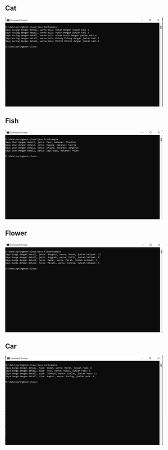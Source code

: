 ## Cat

![screenshot_1](screenshot_1.jpg)

## Fish

![screenshot_2](screenshot_2.jpg)

## Flower

![screenshot_3](screenshot_3.jpg)

## Car

![screenshot_4](screenshot_4.jpg)